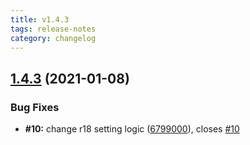 ```yaml
---
title: v1.4.3
tags: release-notes
category: changelog
---
```

## [1.4.3](https://github.com/Samarium150/mirai-console-lolicon/compare/1.4.2...1.4.3) (2021-01-08)

<!--more-->
### Bug Fixes

* **#10:** change r18 setting logic ([6799000](https://github.com/Samarium150/mirai-console-lolicon/commit/6799000e545b61ac697374898a4f4d7e54e2a10d)), closes [#10](https://github.com/Samarium150/mirai-console-lolicon/issues/10)
